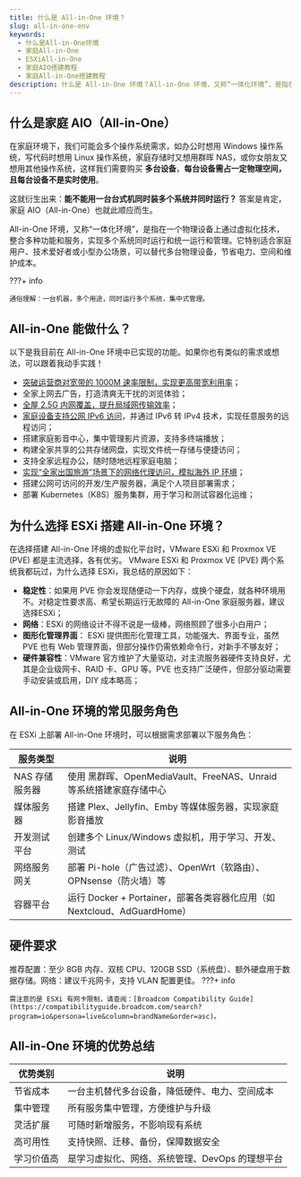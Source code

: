 ```yaml
---
title: 什么是 All-in-One 环境？
slug: all-in-one-env
keywords: 
  - 什么是All-in-One环境
  - 家庭All-in-One
  - ESXiAll-in-One
  - 家庭AIO搭建教程
  - 家庭All-in-One搭建教程
description: 什么是 All-in-One 环境？All-in-One 环境，又称“一体化环境”，是指在一个物理设备上通过虚拟化技术，整合多种功能和服务，实现多个系统的统一运行和管理。它特别适合家庭用户、技术爱好者或小型办公场景，可以替代多台物理设备，节省电力、空间和维护成本。
---
```

## 什么是家庭 AIO（All-in-One）
在家庭环境下，我们可能会多个操作系统需求，如办公时想用 Windows 操作系统，写代码时想用 Linux 操作系统，家庭存储时又想用群晖 NAS，或你女朋友又想用其他操作系统，这样我们需要购买 **多台设备**，**每台设备需占一定物理空间，且每台设备不是实时使用**。

这就衍生出来：**能不能用一台台式机同时装多个系统并同时运行？** 答案是肯定，家庭 AIO（All-in-One）也就此顺应而生。

All-in-One 环境，又称“一体化环境”，是指在一个物理设备上通过虚拟化技术，整合多种功能和服务，实现多个系统同时运行和统一运行和管理。它特别适合家庭用户、技术爱好者或小型办公场景，可以替代多台物理设备，节省电力、空间和维护成本。

???+ info

    通俗理解：一台机器，多个用途，同时运行多个系统，集中式管理。

## All-in-One 能做什么？

以下是我目前在 All-in-One 环境中已实现的功能。如果你也有类似的需求或想法，可以跟着我动手实践！

- [突破运营商对宽带的 1000M 速率限制，实现更高带宽利用率](../network/intranet.md)；
- 全家上网去广告，打造清爽无干扰的浏览体验；
- [全屋 2.5G 内网覆盖，提升局域网传输效率](../network/intranet.md#25g_3)；
- [家庭设备支持公网 IPv6 访问](../route/ipv6.md)，并通过 IPv6 转 IPv4 技术，实现任意服务的远程访问；
- 搭建家庭影音中心，集中管理影片资源，支持多终端播放；
- 构建全家共享的公共存储网盘，实现文件统一存储与便捷访问；
- 支持全家远程办公，随时随地远程家庭电脑；
- [实现“全家出国旅游”场景下的网络代理访问，模拟海外 IP 环境](../route/open-clash.md)；
- 搭建公网可访问的开发/生产服务器，满足个人项目部署需求；
- 部署 Kubernetes（K8S）服务集群，用于学习和测试容器化运维；


## 为什么选择 ESXi 搭建 All-in-One 环境？

在选择搭建 All-in-One 环境的虚拟化平台时，VMware ESXi 和 Proxmox VE (PVE) 都是主流选择，各有优劣。 VMware ESXi 和 Proxmox VE (PVE) 两个系统我都玩过，为什么选择 ESXi，我总结的原因如下：

- **稳定性**：如果用 PVE 你会发现随便动一下内存，或换个硬盘，就各种环境用不。对稳定性要求高、希望长期运行无故障的 All-in-One 家庭服务器，建议选择ESXi；
- **网络**：ESXi 的网络设计不得不说是一级棒，网络照顾了很多小白用户；
- **图形化管理界面**： ESXi 提供图形化管理工具，功能强大、界面专业，虽然 PVE 也有 Web 管理界面，但部分操作仍需依赖命令行，对新手不够友好；
- **硬件兼容性**：VMware 官方维护了大量驱动，对主流服务器硬件支持良好，尤其是企业级网卡、RAID 卡、GPU 等。PVE 也支持广泛硬件，但部分驱动需要手动安装或启用，DIY 成本略高；

## All-in-One 环境的常见服务角色

在 ESXi 上部署 All-in-One 环境时，可以根据需求部署以下服务角色：

| 服务类型       | 说明                                                         |
| -------------- | ------------------------------------------------------------ |
| NAS 存储服务器 | 使用 黑群晖、OpenMediaVault、FreeNAS、Unraid 等系统搭建家庭存储中心 |
| 媒体服务器     | 搭建 Plex、Jellyfin、Emby 等媒体服务器，实现家庭影音播放     |
| 开发测试平台   | 创建多个 Linux/Windows 虚拟机，用于学习、开发、测试          |
| 网络服务网关   | 部署 Pi-hole（广告过滤）、OpenWrt（软路由）、OPNsense（防火墙）等 |
| 容器平台       | 运行 Docker + Portainer，部署各类容器化应用（如 Nextcloud、AdGuardHome） |

## 硬件要求
推荐配置：至少 8GB 内存、双核 CPU、120GB SSD（系统盘）、额外硬盘用于数据存储。网络：建议千兆网卡，支持 VLAN 配置更佳。
???+ info

    需注意的是 ESXi 有网卡限制，请查阅：[Broadcom Compatibility Guide](https://compatibilityguide.broadcom.com/search?program=io&persona=live&column=brandName&order=asc)。

## All-in-One 环境的优势总结

| 优势类别   | 说明                                            |
| ---------- | ----------------------------------------------- |
| 节省成本   | 一台主机替代多台设备，降低硬件、电力、空间成本  |
| 集中管理   | 所有服务集中管理，方便维护与升级                |
| 灵活扩展   | 可随时新增服务，不影响现有系统                  |
| 高可用性   | 支持快照、迁移、备份，保障数据安全              |
| 学习价值高 | 是学习虚拟化、网络、系统管理、DevOps 的理想平台 |
